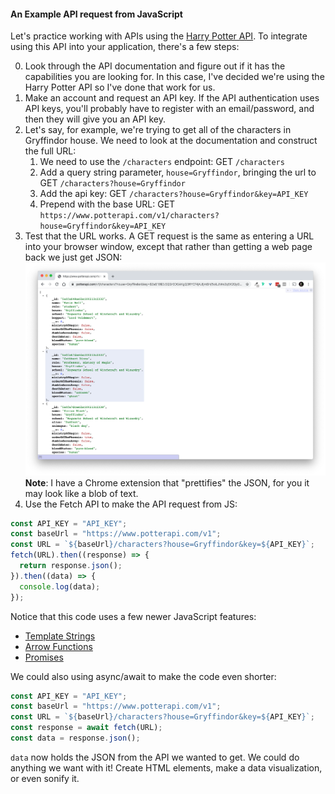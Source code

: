 #### An Example API request from JavaScript

Let's practice working with APIs using the [Harry Potter API](https://www.potterapi.com/). To integrate using this API
into your application, there's a few steps:

0. Look through the API documentation and figure out if it has the capabilities you are looking for. In this case, I've
   decided we're using the Harry Potter API so I've done that work for us.
1. Make an account and request an API key. If the API authentication uses API keys, you'll probably have to register
   with an email/password, and then they will give you an API key.
2. Let's say, for example, we're trying to get all of the characters in Gryffindor house. We need to look at the
   documentation and construct the full URL:
    1. We need to use the `/characters` endpoint: GET `/characters`
    2. Add a query string parameter, `house=Gryffindor`, bringing the url to GET `/characters?house=Gryffindor`
    3. Add the api key: GET `/characters?house=Gryffindor&key=API_KEY`
    4. Prepend with the base URL: GET `https://www.potterapi.com/v1/characters?house=Gryffindor&key=API_KEY`
3. Test that the URL works. A GET request is the same as entering a URL into your browser window, except that rather
   than getting a web page back we just get JSON:
   ![Potter API Response JSON](../assets/potter_api_response.png)
   **Note**: I have a Chrome extension that "prettifies" the JSON, for you it may look like a blob of text.
4. Use the Fetch API to make the API request from JS:

  ```js
  const API_KEY = "API_KEY";
  const baseUrl = "https://www.potterapi.com/v1";
  const URL = `${baseUrl}/characters?house=Gryffindor&key=${API_KEY}`;
  fetch(URL).then((response) => {
    return response.json();
  }).then((data) => {
    console.log(data);
  });
  ```

Notice that this code uses a few newer JavaScript features:

* [Template Strings](../guides/javascript-frontend-guide.md#template-strings)
* [Arrow Functions](../guides/javascript-frontend-guide.md#arrow-functions)
* [Promises](../guides/javascript-frontend-guide.md#callbacks-promises-and-asyncawait)

We could also using async/await to make the code even shorter:

  ```js
  const API_KEY = "API_KEY";
const baseUrl = "https://www.potterapi.com/v1";
const URL = `${baseUrl}/characters?house=Gryffindor&key=${API_KEY}`;
const response = await fetch(URL);
const data = response.json();
  ```

`data` now holds the JSON from the API we wanted to get. We could do anything we want with it! Create HTML elements,
make a data visualization, or even sonify it.
